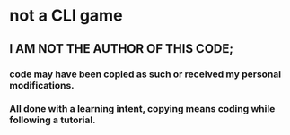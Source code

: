 # not a CLI game

## I AM NOT THE AUTHOR OF THIS CODE; 
### code may have been copied as such or received my personal modifications.
### All done with a learning intent, copying means coding while following a tutorial.
